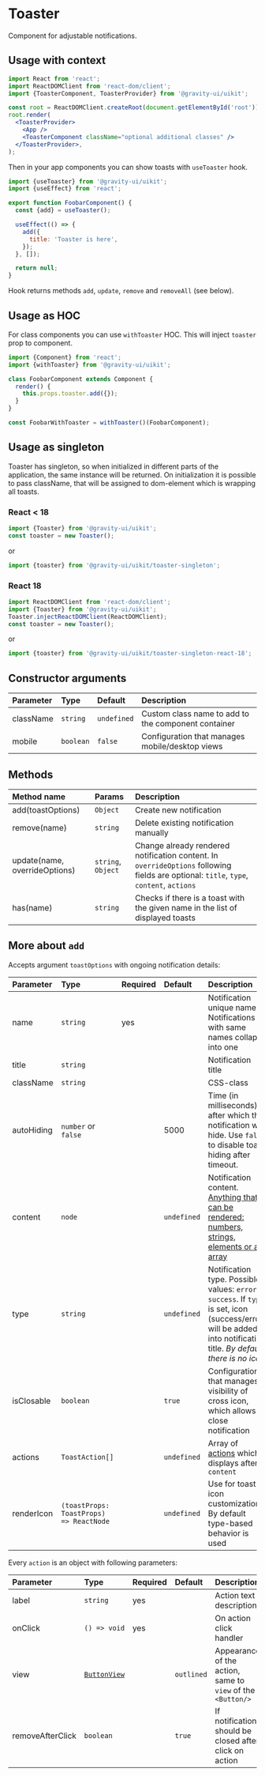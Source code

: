 # Toaster

Component for adjustable notifications.

## Usage with context

```jsx
import React from 'react';
import ReactDOMClient from 'react-dom/client';
import {ToasterComponent, ToasterProvider} from '@gravity-ui/uikit';

const root = ReactDOMClient.createRoot(document.getElementById('root'));
root.render(
  <ToasterProvider>
    <App />
    <ToasterComponent className="optional additional classes" />
  </ToasterProvider>,
);
```

Then in your app components you can show toasts with `useToaster` hook.

```jsx
import {useToaster} from '@gravity-ui/uikit';
import {useEffect} from 'react';

export function FoobarComponent() {
  const {add} = useToaster();

  useEffect(() => {
    add({
      title: 'Toaster is here',
    });
  }, []);

  return null;
}
```

Hook returns methods `add`, `update`, `remove` and `removeAll` (see below).

## Usage as HOC

For class components you can use `withToaster` HOC. This will inject `toaster`
prop to component.

```jsx
import {Component} from 'react';
import {withToaster} from '@gravity-ui/uikit';

class FoobarComponent extends Component {
  render() {
    this.props.toaster.add({});
  }
}

const FoobarWithToaster = withToaster()(FoobarComponent);
```

## Usage as singleton

Toaster has singleton, so when initialized in different parts of the application, the same instance will be returned.
On initialization it is possible to pass className, that will be assigned to dom-element which is wrapping all toasts.

### React < 18

```js
import {Toaster} from '@gravity-ui/uikit';
const toaster = new Toaster();
```

or

```js
import {toaster} from '@gravity-ui/uikit/toaster-singleton';
```

### React 18

```js
import ReactDOMClient from 'react-dom/client';
import {Toaster} from '@gravity-ui/uikit';
Toaster.injectReactDOMClient(ReactDOMClient);
const toaster = new Toaster();
```

or

```js
import {toaster} from '@gravity-ui/uikit/toaster-singleton-react-18';
```

## Constructor arguments

| Parameter | Type      | Default     | Description                                         |
| :-------- | :-------- | :---------- | :-------------------------------------------------- |
| className | `string`  | `undefined` | Custom class name to add to the component container |
| mobile    | `boolean` | `false`     | Configuration that manages mobile/desktop views     |

## Methods

| Method name                   | Params             | Description                                                                                                                             |
| :---------------------------- | :----------------- | :-------------------------------------------------------------------------------------------------------------------------------------- |
| add(toastOptions)             | `Object`           | Create new notification                                                                                                                 |
| remove(name)                  | `string`           | Delete existing notification manually                                                                                                   |
| update(name, overrideOptions) | `string`, `Object` | Change already rendered notification content. In `overrideOptions` following fields are optional: `title`, `type`, `content`, `actions` |
| has(name)                     | `string`           | Checks if there is a toast with the given name in the list of displayed toasts                                                          |

## More about `add`

Accepts argument `toastOptions` with ongoing notification details:

| Parameter  | Type                                    | Required | Default     | Description                                                                                                                                                         |
| :--------- | :-------------------------------------- | :------- | :---------- | :------------------------------------------------------------------------------------------------------------------------------------------------------------------ |
| name       | `string`                                | yes      |             | Notification unique name. Notifications with same names collapse into one                                                                                           |
| title      | `string`                                |          |             | Notification title                                                                                                                                                  |
| className  | `string`                                |          |             | CSS-class                                                                                                                                                           |
| autoHiding | `number` or `false`                     |          | 5000        | Time (in milliseconds) after which the notification will hide. Use `false` to disable toast hiding after timeout.                                                   |
| content    | `node`                                  |          | `undefined` | Notification content. [Anything that can be rendered: numbers, strings, elements or an array](https://reactjs.org/docs/typechecking-with-proptypes.html#proptypes)  |
| type       | `string`                                |          | `undefined` | Notification type. Possible values: `error`, `success`. If `type` is set, icon (success/error) will be added into notification title. _By default there is no icon_ |
| isClosable | `boolean`                               |          | `true`      | Configuration that manages visibility of cross icon, which allows to close notification                                                                             |
| actions    | `ToastAction[]`                         |          | `undefined` | Array of [actions](./types.ts#L9) which displays after `content`                                                                                                    |
| renderIcon | `(toastProps: ToastProps) => ReactNode` |          | `undefined` | Use for toast icon customization. By default type-based behavior is used                                                                                            |

Every `action` is an object with following parameters:

| Parameter        | Type                                      | Required | Default    | Description                                                 |
| :--------------- | :---------------------------------------- | :------- | :--------- | :---------------------------------------------------------- |
| label            | `string`                                  | yes      |            | Action text description                                     |
| onClick          | `() => void`                              | yes      |            | On action click handler                                     |
| view             | [`ButtonView`](../Button/README.md#props) |          | `outlined` | Appearance of the action, same to `view` of the `<Button/>` |
| removeAfterClick | `boolean`                                 |          | `true`     | If notification should be closed after click on action      |
